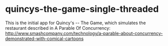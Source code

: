 # quincys-the-game-single-threaded
This is the initial app for Quincy's -- The Game, which simulates the restaurant described in A Parable Of Concurrency: http://www.smashcompany.com/technology/a-parable-about-concurrency-demonstrated-with-comical-cartoons
